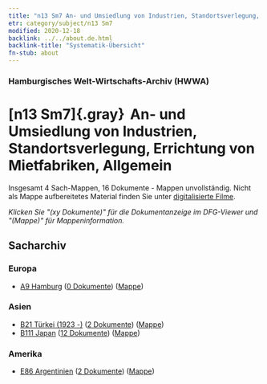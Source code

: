 ```yaml
---
title: "n13 Sm7 An- und Umsiedlung von Industrien, Standortsverlegung, Errichtung von Mietfabriken, Allgemein"
etr: category/subject/n13 Sm7
modified: 2020-12-18
backlink: ../../about.de.html
backlink-title: "Systematik-Übersicht"
fn-stub: about
---
```


### Hamburgisches Welt-Wirtschafts-Archiv (HWWA)
# [n13 Sm7]{.gray}&#8201; An- und Umsiedlung von Industrien, Standortsverlegung, Errichtung von Mietfabriken, Allgemein&#160; 




Insgesamt 4 Sach-Mappen, 16 Dokumente - Mappen unvollständig.
Nicht als Mappe aufbereitetes Material finden Sie unter [digitalisierte Filme](/film/h1_sh).

_Klicken Sie "(xy Dokumente)" für die Dokumentanzeige im DFG-Viewer und "(Mappe)" für Mappeninformation._

## Sacharchiv




### Europa

- [A9 Hamburg](../../../geo/about.de.html#A9) (<a href="https://dfg-viewer.de/show/?tx_dlf[id]=https://pm20.zbw.eu/mets/sh/1409xx/140905/1451xx/145106/public.mets.de.xml" target="_blank">0 Dokumente</a>) ([Mappe](http://purl.org/pressemappe20/folder/sh/140905,145106))

### Asien

- [B21 Türkei (1923 -)](../../../geo/about.de.html#B21) (<a href="https://dfg-viewer.de/show/?tx_dlf[id]=https://pm20.zbw.eu/mets/sh/1411xx/141111/1451xx/145106/public.mets.de.xml" target="_blank">2 Dokumente</a>) ([Mappe](http://purl.org/pressemappe20/folder/sh/141111,145106))
- [B111 Japan](../../../geo/about.de.html#B111) (<a href="https://dfg-viewer.de/show/?tx_dlf[id]=https://pm20.zbw.eu/mets/sh/1412xx/141272/1451xx/145106/public.mets.de.xml" target="_blank">12 Dokumente</a>) ([Mappe](http://purl.org/pressemappe20/folder/sh/141272,145106))

### Amerika

- [E86 Argentinien](../../../geo/about.de.html#E86) (<a href="https://dfg-viewer.de/show/?tx_dlf[id]=https://pm20.zbw.eu/mets/sh/1416xx/141692/1451xx/145106/public.mets.de.xml" target="_blank">2 Dokumente</a>) ([Mappe](http://purl.org/pressemappe20/folder/sh/141692,145106))


